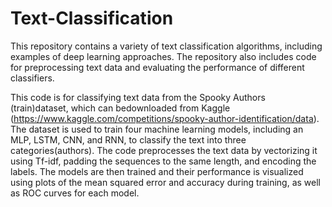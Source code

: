 # Text-Classification
This repository contains a variety of text classification algorithms, including examples of deep learning approaches. The repository also includes code for preprocessing text data and evaluating the performance of different classifiers.

This code is for classifying text data from the Spooky Authors (train)dataset, which can bedownloaded from Kaggle
(https://www.kaggle.com/competitions/spooky-author-identification/data). 
The dataset is used to train four machine learning models, including an MLP, LSTM, CNN, and RNN, to classify the text into three categories(authors).
The code preprocesses the text data by vectorizing it using Tf-idf, padding the sequences to the same length, and encoding the labels. The models are then 
trained and their performance is visualized using plots of the mean squared error and accuracy during training, as well as ROC curves for each model.
